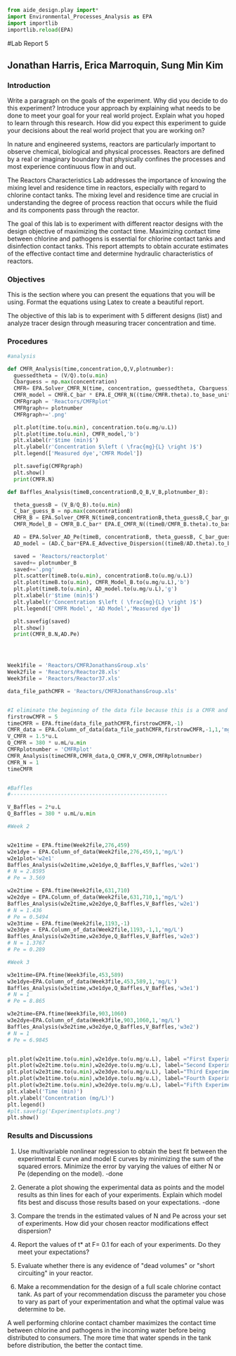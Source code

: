 ```python
from aide_design.play import*
import Environmental_Processes_Analysis as EPA
import importlib
importlib.reload(EPA)
```

#Lab Report 5
## Jonathan Harris, Erica Marroquin, Sung Min Kim

### Introduction
Write a paragraph on the goals of the experiment. Why did you decide to do this experiment? Introduce your approach by explaining what needs to be done to meet your goal for your real world project. Explain what you hoped to learn through this research. How did you expect this experiment to guide your decisions about the real world project that you are working on?

In nature and engineered systems, reactors are particularly important to observe chemical, biological and physical processes. Reactors are defined by a real or imaginary boundary that physically confines the processes and most experience continuous flow in and out.

The Reactors Characteristics Lab addresses the importance of knowing the mixing level and residence time in reactors, especially with regard to chlorine contact tanks. The mixing level and residence time are crucial in understanding the degree of process reaction that occurs while the fluid and its components pass through the reactor.

The goal of this lab is to experiment with different reactor designs with the design objective of maximizing the contact time. Maximizing contact time between chlorine and pathogens is essential for chlorine contact tanks and disinfection contact tanks. This report attempts to obtain accurate estimates of the effective contact time and determine hydraulic characteristics of reactors.

### Objectives
This is the section where you can present the equations that you will be using. Format the equations using Latex to create a beautiful report.

The objective of this lab is to experiment with 5 different designs (list) and analyze tracer design through measuring tracer concentration and time.

### Procedures

```python
#analysis

def CMFR_Analysis(time,concentration,Q,V,plotnumber):
  guessedtheta = (V/Q).to(u.min)
  Cbarguess = np.max(concentration)
  CMFR= EPA.Solver_CMFR_N(time, concentration, guessedtheta, Cbarguess)
  CMFR_model = CMFR.C_bar * EPA.E_CMFR_N((time/CMFR.theta).to_base_units(),CMFR.N)
  CMFRgraph = 'Reactors/CMFRplot'
  CMFRgraph+= plotnumber
  CMFRgraph+='.png'

  plt.plot(time.to(u.min), concentration.to(u.mg/u.L))
  plt.plot(time.to(u.min), CMFR_model,'b')
  plt.xlabel(r'$time (min)$')
  plt.ylabel(r'Concentration $\left ( \frac{mg}{L} \right )$')
  plt.legend(['Measured dye','CMFR Model'])

  plt.savefig(CMFRgraph)
  plt.show()
  print(CMFR.N)

def Baffles_Analysis(timeB,concentrationB,Q_B,V_B,plotnumber_B):

  theta_guessB = (V_B/Q_B).to(u.min)
  C_bar_guess_B = np.max(concentrationB)
  CMFR_B = EPA.Solver_CMFR_N(timeB,concentrationB,theta_guessB,C_bar_guess_B)
  CMFR_Model_B = CMFR_B.C_bar* EPA.E_CMFR_N((timeB/CMFR_B.theta).to_base_units(),CMFR_B.N)

  AD = EPA.Solver_AD_Pe(timeB, concentrationB, theta_guessB, C_bar_guess_B)
  AD_model = (AD.C_bar*EPA.E_Advective_Dispersion((timeB/AD.theta).to_base_units(), AD.Pe))

  saved = 'Reactors/reactorplot'
  saved+= plotnumber_B
  saved+='.png'
  plt.scatter(timeB.to(u.min), concentrationB.to(u.mg/u.L))
  plt.plot(timeB.to(u.min), CMFR_Model_B.to(u.mg/u.L),'b')
  plt.plot(timeB.to(u.min), AD_model.to(u.mg/u.L),'g')
  plt.xlabel(r'$time (min)$')
  plt.ylabel(r'Concentration $\left ( \frac{mg}{L} \right )$')
  plt.legend(['CMFR Model', 'AD Model','Measured dye'])

  plt.savefig(saved)
  plt.show()
  print(CMFR_B.N,AD.Pe)




Week1file = 'Reactors/CMFRJonathansGroup.xls'
Week2file = 'Reactors/Reactor28.xls'
Week3file = 'Reactors/Reactor37.xls'

data_file_pathCMFR = 'Reactors/CMFRJonathansGroup.xls'


#I eliminate the beginning of the data file because this is a CMFR and the first data was taken before the dye reached the sensor.
firstrowCMFR = 5
timeCMFR = EPA.ftime(data_file_pathCMFR,firstrowCMFR,-1)
CMFR_data = EPA.Column_of_data(data_file_pathCMFR,firstrowCMFR,-1,1,'mg/L')
V_CMFR = 1.5*u.L
Q_CMFR = 380 * u.mL/u.min
CMFRplotnumber = 'CMFRplot'
CMFR_Analysis(timeCMFR,CMFR_data,Q_CMFR,V_CMFR,CMFRplotnumber)
CMFR_N = 1
timeCMFR


#Baffles
#--------------------------------------------------

V_Baffles = 2*u.L
Q_Baffles = 380 * u.mL/u.min

#Week 2


w2e1time = EPA.ftime(Week2file,276,459)
w2e1dye = EPA.Column_of_data(Week2file,276,459,1,'mg/L')
w2e1plot='w2e1'
Baffles_Analysis(w2e1time,w2e1dye,Q_Baffles,V_Baffles,'w2e1')
# N = 2.8595
# Pe = 3.569

w2e2time = EPA.ftime(Week2file,631,710)
w2e2dye = EPA.Column_of_data(Week2file,631,710,1,'mg/L')
Baffles_Analysis(w2e2time,w2e2dye,Q_Baffles,V_Baffles,'w2e1')
# N = 1.436
# Pe = 0.5494
w2e3time = EPA.ftime(Week2file,1193,-1)
w2e3dye = EPA.Column_of_data(Week2file,1193,-1,1,'mg/L')
Baffles_Analysis(w2e3time,w2e3dye,Q_Baffles,V_Baffles,'w2e3')
# N = 1.3767
# Pe = 0.289

#Week 3

w3e1time=EPA.ftime(Week3file,453,589)
w3e1dye=EPA.Column_of_data(Week3file,453,589,1,'mg/L')
Baffles_Analysis(w3e1time,w3e1dye,Q_Baffles,V_Baffles,'w3e1')
# N = 1
# Pe = 8.865

w3e2time=EPA.ftime(Week3file,903,1060)
w3e2dye=EPA.Column_of_data(Week3file,903,1060,1,'mg/L')
Baffles_Analysis(w3e2time,w3e2dye,Q_Baffles,V_Baffles,'w3e2')
# N = 1
# Pe = 6.9845


plt.plot(w2e1time.to(u.min),w2e1dye.to(u.mg/u.L), label ="First Experiment")
plt.plot(w2e2time.to(u.min),w2e2dye.to(u.mg/u.L), label="Second Experiment")
plt.plot(w2e3time.to(u.min),w2e3dye.to(u.mg/u.L), label="Third Experiment")
plt.plot(w3e1time.to(u.min),w3e1dye.to(u.mg/u.L), label="Fourth Experiment")
plt.plot(w3e2time.to(u.min),w3e2dye.to(u.mg/u.L), label="Fifth Experiment")
plt.xlabel('Time (min)')
plt.ylabel('Concentration (mg/L)')
plt.legend()
#plt.savefig('Experimentsplots.png')
plt.show()
```


### Results and Discussions

1. Use multivariable nonlinear regression to obtain the best fit between the experimental E curve and model E curves by minimizing the sum of the squared errors. Minimize the error by varying the values of either N or Pe (depending on the model).
-done

2. Generate a plot showing the experimental data as points and the model results as thin lines for each of your experiments. Explain which model fits best and discuss those results based on your expectations.
-done

3. Compare the trends in the estimated values of N and Pe across your set of experiments. How did your chosen reactor modifications effect dispersion?


4. Report the values of t<super>* at F= 0.1 for each of your experiments. Do they meet your expectations?


5. Evaluate whether there is any evidence of "dead volumes" or "short circuiting" in your reactor.


6. Make a recommendation for the design of a full scale chlorine contact tank. As part of your recommendation discuss the parameter you chose to vary as part of your experimentation and what the optimal value was determine to be.

A well performing chlorine contact chamber maximizes the contact time between chlorine and pathogens in the incoming water before being distributed to consumers. The more time that water spends in the tank before distribution, the better the contact time.
